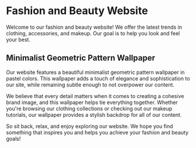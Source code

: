 <!--
Write me markdown content of website with wallpaper:

"A minimalist geometric pattern in pastel colors for a fashion or beauty website"

The header of the page should not be copy of the text but rather a real content of the website which is using this wallpaper.
-->

<!--font:"Montserrat"-->

# Fashion and Beauty Website

Welcome to our fashion and beauty website! We offer the latest trends in clothing, accessories, and makeup. Our goal is to help you look and feel your best.

## Minimalist Geometric Pattern Wallpaper

Our website features a beautiful minimalist geometric pattern wallpaper in pastel colors. This wallpaper adds a touch of elegance and sophistication to our site, while remaining subtle enough to not overpower our content.

We believe that every detail matters when it comes to creating a cohesive brand image, and this wallpaper helps tie everything together. Whether you're browsing our clothing collections or checking out our makeup tutorials, our wallpaper provides a stylish backdrop for all of our content.

So sit back, relax, and enjoy exploring our website. We hope you find something that inspires you and helps you achieve your fashion and beauty goals!
